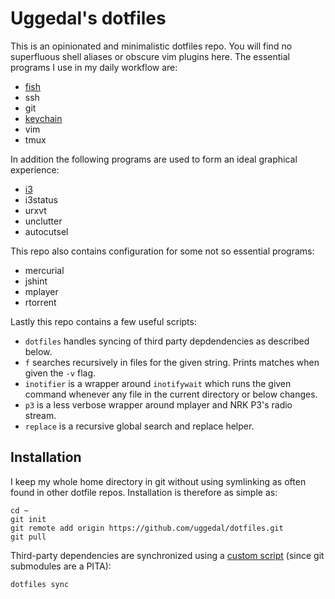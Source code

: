 Uggedal's dotfiles
==================

This is an opinionated and minimalistic dotfiles repo. You will find no
superfluous shell aliases or obscure vim plugins here. The essential programs
I use in my daily workflow are:

* [fish][]
* ssh
* git
* [keychain][]
* vim
* tmux

In addition the following programs are used to form an ideal graphical
experience:

* [i3][]
* i3status
* urxvt
* unclutter
* autocutsel

This repo also contains configuration for some not so essential programs:

* mercurial
* jshint
* mplayer
* rtorrent

Lastly this repo contains a few useful scripts:

* `dotfiles` handles syncing of third party depdendencies as described
  below.
* `f` searches recursively in files for the given string. Prints matches when
  given the `-v` flag.
* `inotifier` is a wrapper around `inotifywait` which runs the given command
  whenever any file in the current directory or below changes.
* `p3` is a less verbose wrapper around mplayer and NRK P3's radio stream.
* `replace` is a recursive global search and replace helper.

Installation
------------

I keep my whole home directory in git without using symlinking as often
found in other dotfile repos. Installation is therefore as simple as:

    cd ~
    git init
    git remote add origin https://github.com/uggedal/dotfiles.git
    git pull

Third-party dependencies are synchronized using a [custom script][dotfiles]
(since git submodules are a PITA):

    dotfiles sync

[fish]: http://fishshell.com/
[keychain]: http://www.funtoo.org/Keychain
[i3]: http://i3wm.org/
[dotfiles]: https://github.com/uggedal/dotfiles/tree/master/bin/dotfiles
